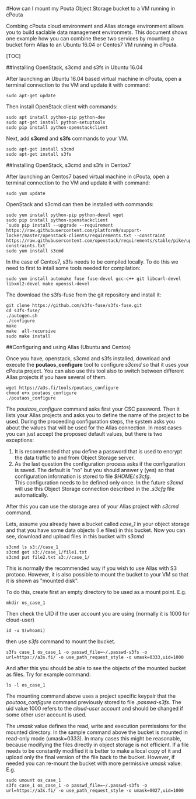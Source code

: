 #How can I mount my Pouta Object Storage bucket to a VM running in cPouta

Combing cPouta cloud environment and Allas storage environment allows you to build saclable data management environmets. This document shows one example how you can combine these two services by mounting a bucket form Allas to an Ubuntu 16.04 or Centos7 VM running in cPouta.

[TOC]

##Installing OpenStack, s3cmd and s3fs in Ubuntu 16.04

After launching an Ubuntu 16.04 based virtual machine in cPouta, open a terminal connection to the VM and  update it with command:

```
sudo apt-get update
```

Then install OpenStack client with commands:

```
sudo apt install python-pip python-dev
sudo apt-get install python-setuptools
sudo pip install python-openstackclient
```

Next, add  **s3cmd** and **s3fs** commands to your VM.

```
sudo apt-get install s3cmd
sudo apt-get install s3fs
```

##Installing OpenStack, s3cmd and s3fs in Centos7

After launching an Centos7 based virtual machine in cPouta, open a terminal connection to the VM and  update it with command:

    sudo yum update

OpenStack and s3cmd can then be installed with commands:

```
sudo yum install python-pip python-devel wget
sudo pip install python-openstackclient
`sudo pip install --upgrade --requirement https://raw.githubusercontent.com/platform9/support-locker/master/openstack-clients/requirements.txt --constraint https://raw.githubusercontent.com/openstack/requirements/stable/pike/upper-constraints.txt`
sudo yum install s3cmd
```

In the case of Centos7, s3fs needs to be compiled locally. To do this we need to first to intall some tools needed for compilation:

    sudo yum install automake fuse fuse-devel gcc-c++ git libcurl-devel libxml2-devel make openssl-devel

The download the s3fs-fuse from the git repository and install it:

```
git clone https://github.com/s3fs-fuse/s3fs-fuse.git
cd s3fs-fuse/
./autogen.sh
./configure
make
make  all-recursive
sudo make install
```

##Configuring and using Allas (Ubuntu and Centos)

Once you have, openstack, s3cmd and s3fs installed, download and execute the **poutaos_configure** tool to configure _s3cmd_ so that it uses your cPouta project. You can also use this tool also to switch between different Allas projects 
if you have several of them.

```
wget https://a3s.fi/tools/poutaos_configure
chmod u+x poutaos_configure
./poutaos_configure
```

The _poutaos_configure_ command asks first your CSC password. Then it lists your Allas projects and asks you to define the name of the project to be used. During the proceeding configuration steps, the system asks you about the values that will be used for the Allas connection. In most cases you can just accept the proposed default values, but there is two exceptions:  

   1. It is recommended that you define a password that is used to encrypt the data traffic to and from Object Storage server.
   2. As the last question the configuration process asks if the configuration is saved. The default is "no" but you should 
      answer y (yes) so that configuration information is stored to file _$HOME/.s3cfg_.  
      This configuration needs to be defined only once. In the future _s3cmd_ will use this 
      Object Storage connection described in the _.s3cfg_ file automatically.

After this you can use the storage area of your Allas project with _s3cmd_ command.

Lets, assume you already have a bucket called _case_1_ in your object storage and that you have some data objects (I.e files) in this bucket. Now you can see, download and upload files in this bucket with _s3cmd_

```
s3cmd ls s3://case_1
s3cmd get s3://case_1/file1.txt
s3cmd put file2.txt s3://case_1/
```

This is normally the recommended way if you wish to use Allas with S3 protoco. However, it is also possible to mount the bucket to your VM so that it is shown as  "mounted disk".

To do this, create first an empty directory to be used as a mount point. E.g.

```
mkdir os_case_1
```

Then check the UID if the user account you are using (normally it is 1000 for cloud-user)

```
id -u $(whoami)
```

then use _s3fs_ command to mount the bucket.

```
s3fs case_1 os_case_1 -o passwd_file=~/.passwd-s3fs -o url=https://a3s.fi/ -o use_path_request_style -o umask=0333,uid=1000
```

And after this you should be able to see the objects of the mounted bucket as files. Try for example command:

```
ls -l os_case_1
```

The mounting command above uses a project specific keypair that the _poutaos_configure_ command previously stored to file _.passwd-s3fs_. The uid value 1000 refers to the _cloud-user_ account and should be changed if some other user account is used.

The _umask_ value defines the read, write and execution permissions for the mounted directory. In the sample command above the bucket is mounted in read-only mode (umask=0333). In many cases this might be reasonable, because modifying the files directly in object storage is not efficient. If a file needs to be constantly modified it is better to make a local copy of it and upload only the final version of the file back to the bucket. However, if needed you can re-mount the bucket with more permissive _umask_ value. E.g.

```
sudo umount os_case_1
s3fs case_1 os_case_1 -o passwd_file=~/.passwd-s3fs -o url=https://a3s.fi/ -o use_path_request_style -o umask=0027,uid=1000
```
